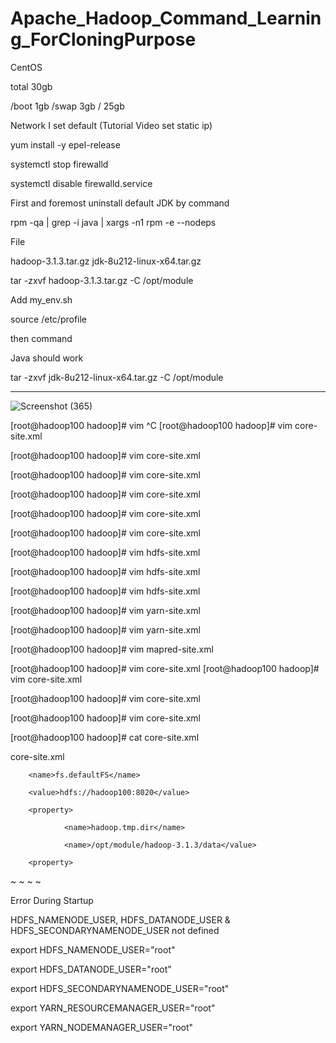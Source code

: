 # Apache_Hadoop_Command_Learning_ForCloningPurpose

CentOS 

total 30gb

/boot 1gb
/swap 3gb
/  25gb

Network I set default 
(Tutorial Video set static ip)



yum install -y epel-release

systemctl stop firewalld

systemctl disable firewalld.service

First and foremost uninstall default JDK by command 

rpm -qa | grep -i java | xargs -n1 rpm -e --nodeps


File

hadoop-3.1.3.tar.gz
jdk-8u212-linux-x64.tar.gz


tar -zxvf hadoop-3.1.3.tar.gz -C /opt/module


Add my_env.sh

source /etc/profile

then command

Java should work

tar -zxvf jdk-8u212-linux-x64.tar.gz -C /opt/module

___________________________________________________________________________________________________________________________________________


![Screenshot (365)](https://user-images.githubusercontent.com/58724748/199487404-05e6d772-b868-4f9e-a6ad-627970d0450f.png)


[root@hadoop100 hadoop]# vim ^C
[root@hadoop100 hadoop]# vim core-site.xml

[root@hadoop100 hadoop]# vim core-site.xml

[root@hadoop100 hadoop]# vim core-site.xml


[root@hadoop100 hadoop]# vim core-site.xml

[root@hadoop100 hadoop]# vim core-site.xml

[root@hadoop100 hadoop]# vim core-site.xml

[root@hadoop100 hadoop]# vim hdfs-site.xml

[root@hadoop100 hadoop]# vim hdfs-site.xml

[root@hadoop100 hadoop]# vim hdfs-site.xml

[root@hadoop100 hadoop]# vim yarn-site.xml

[root@hadoop100 hadoop]# vim yarn-site.xml

[root@hadoop100 hadoop]# vim mapred-site.xml

[root@hadoop100 hadoop]# vim core-site.xml
[root@hadoop100 hadoop]# vim core-site.xml

[root@hadoop100 hadoop]# vim core-site.xml

[root@hadoop100 hadoop]# vim core-site.xml

[root@hadoop100 hadoop]# cat core-site.xml



core-site.xml

<configuration>

   <property>
   
        <name>fs.defaultFS</name>
        
        <value>hdfs://hadoop100:8020</value>
        
   </property>

        <property>
        
                <name>hadoop.tmp.dir</name>
                
                <name>/opt/module/hadoop-3.1.3/data</value>
                
        <property>
        
</configuration>
~
~
~
~

Error During Startup 

HDFS_NAMENODE_USER, HDFS_DATANODE_USER & HDFS_SECONDARYNAMENODE_USER not defined


export HDFS_NAMENODE_USER="root"

export HDFS_DATANODE_USER="root"

export HDFS_SECONDARYNAMENODE_USER="root"

export YARN_RESOURCEMANAGER_USER="root"

export YARN_NODEMANAGER_USER="root"
